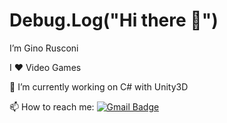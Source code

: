 
# Debug.Log("Hi there 👋")
I’m Gino Rusconi 

I ❤️ Video Games 

🔭 I’m currently working on C# with Unity3D

📫 How to reach me: [![Gmail Badge](https://img.shields.io/badge/-ginorusconi@gmail.com-c14438?style=flat-square&logo=Gmail&logoColor=white&link=mailto:ginorusconi@gmail.com)](mailto:ginorusconi@gmail.com)


<!--
**GinoRusconi/GinoRusconi** is a ✨ _special_ ✨ repository because its `README.md` (this file) appears on your GitHub profile.

Here are some ideas to get you started:

- 🔭 I’m currently working on ...
- 🌱 I’m currently learning ...
- 👯 I’m looking to collaborate on ...
- 🤔 I’m looking for help with ...
- 💬 Ask me about ...
- 📫 How to reach me: ...
- 😄 Pronouns: ...
- ⚡ Fun fact: ...
-->
